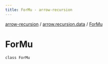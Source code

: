 ```yaml
---
title: ForMu - arrow-recursion
---
```


[arrow-recursion](../index.html) / [arrow.recursion.data](index.html) / [ForMu](./-for-mu.html)

# ForMu

`class ForMu`